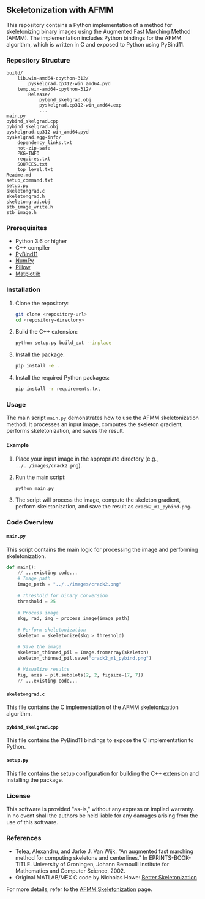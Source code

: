 ## Skeletonization with AFMM

This repository contains a Python implementation of a method for skeletonizing binary images using the Augmented Fast Marching Method (AFMM). The implementation includes Python bindings for the AFMM algorithm, which is written in C and exposed to Python using PyBind11.

### Repository Structure

```
build/
	lib.win-amd64-cpython-312/
		pyskelgrad.cp312-win_amd64.pyd
	temp.win-amd64-cpython-312/
		Release/
			pybind_skelgrad.obj
			pyskelgrad.cp312-win_amd64.exp
			...
main.py
pybind_skelgrad.cpp
pybind_skelgrad.obj
pyskelgrad.cp312-win_amd64.pyd
pyskelgrad.egg-info/
	dependency_links.txt
	not-zip-safe
	PKG-INFO
	requires.txt
	SOURCES.txt
	top_level.txt
Readme.md
setup_command.txt
setup.py
skeletongrad.c
skeletongrad.h
skeletongrad.obj
stb_image_write.h
stb_image.h
```

### Prerequisites

- Python 3.6 or higher
- C++ compiler
- [PyBind11](https://pybind11.readthedocs.io/en/stable/)
- [NumPy](https://numpy.org/)
- [Pillow](https://python-pillow.org/)
- [Matplotlib](https://matplotlib.org/)

### Installation

1. Clone the repository:
    ```sh
    git clone <repository-url>
    cd <repository-directory>
    ```

2. Build the C++ extension:
    ```sh
    python setup.py build_ext --inplace
    ```

3. Install the package:
    ```sh
    pip install -e .
    ```
    
4. Install the required Python packages:
    ```sh
    pip install -r requirements.txt
    ```

### Usage

The main script `main.py` demonstrates how to use the AFMM skeletonization method. It processes an input image, computes the skeleton gradient, performs skeletonization, and saves the result.

#### Example

1. Place your input image in the appropriate directory (e.g., `../../images/crack2.png`).

2. Run the main script:
    ```sh
    python main.py
    ```

3. The script will process the image, compute the skeleton gradient, perform skeletonization, and save the result as `crack2_m1_pybind.png`.

### Code Overview

#### `main.py`

This script contains the main logic for processing the image and performing skeletonization.

```python
def main():
    // ...existing code...
    # Image path
    image_path = "../../images/crack2.png"
    
    # Threshold for binary conversion
    threshold = 25
    
    # Process image
    skg, rad, img = process_image(image_path)
    
    # Perform skeletonization
    skeleton = skeletonize(skg > threshold)

    # Save the image
    skeleton_thinned_pil = Image.fromarray(skeleton)
    skeleton_thinned_pil.save("crack2_m1_pybind.png") 
    
    # Visualize results        
    fig, axes = plt.subplots(2, 2, figsize=(7, 7))
    // ...existing code...
```

#### `skeletongrad.c`

This file contains the C implementation of the AFMM skeletonization algorithm.

#### `pybind_skelgrad.cpp`

This file contains the PyBind11 bindings to expose the C implementation to Python.

#### `setup.py`

This file contains the setup configuration for building the C++ extension and installing the package.

### License

This software is provided "as-is," without any express or implied warranty. In no event shall the authors be held liable for any damages arising from the use of this software.

### References

- Telea, Alexandru, and Jarke J. Van Wijk. "An augmented fast marching method for computing skeletons and centerlines." In EPRINTS-BOOK-TITLE. University of Groningen, Johann Bernoulli Institute for Mathematics and Computer Science, 2002.
- Original MATLAB/MEX C code by Nicholas Howe: [Better Skeletonization](https://www.mathworks.com/matlabcentral/fileexchange/11123-better-skeletonization)

For more details, refer to the [AFMM Skeletonization](https://webspace.science.uu.nl/~telea001/uploads/Software/AFMM/) page.
